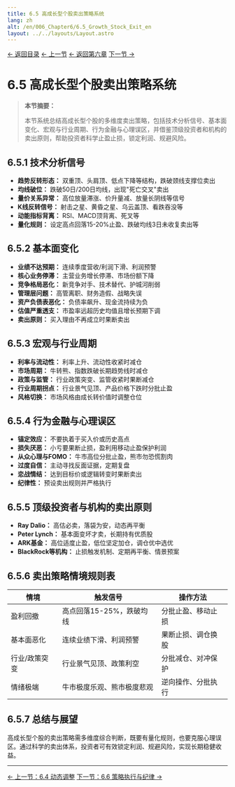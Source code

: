 ```yaml
---
title: 6.5 高成长型个股卖出策略系统
lang: zh
alt: /en/006_Chapter6/6.5_Growth_Stock_Exit_en
layout: ../../layouts/Layout.astro
---
```


<div class="page-nav">
  <a href="/">← 返回目录</a>
  <a href="/006_Chapter6/6.4_Dynamic_Adjustment_CN">← 上一节</a>
  <a href="/006_Chapter6_Trading_Strategies_and_Execution_CN">← 返回第六章</a>
  <a href="/006_Chapter6/6.6_Strategy_Execution_CN">下一节 →</a>
</div>

# 6.5 高成长型个股卖出策略系统

> **本节摘要：**
> 
> 本节系统总结高成长型个股的多维度卖出策略，包括技术分析信号、基本面变化、宏观与行业周期、行为金融与心理误区，并借鉴顶级投资者和机构的卖出原则，帮助投资者科学止盈止损，锁定利润、规避风险。

## 6.5.1 技术分析信号

- **趋势反转形态：** 双重顶、头肩顶、低点下降等结构，跌破颈线支撑位卖出
- **均线破位：** 跌破50日/200日均线，出现"死亡交叉"卖出
- **量价关系异常：** 高位放量滞涨、价升量减、放量长阴线等信号
- **K线反转信号：** 射击之星、黄昏之星、乌云盖顶、看跌吞没等
- **动能指标背离：** RSI、MACD顶背离、死叉等
- **量化规则：** 设定高点回落15-20%止盈、跌破均线3日未收复卖出等

## 6.5.2 基本面变化

- **业绩不达预期：** 连续季度营收/利润下滑、利润预警
- **核心业务停滞：** 主营业务增长停滞、市场份额下降
- **竞争格局恶化：** 新竞争对手、技术替代、护城河削弱
- **管理层问题：** 高管离职、财务造假、战略失误
- **资产负债表恶化：** 负债率飙升、现金流持续为负
- **估值严重透支：** 市盈率远超历史均值且增长预期下调
- **卖出原则：** 买入理由不再成立时果断卖出

## 6.5.3 宏观与行业周期

- **利率与流动性：** 利率上升、流动性收紧时减仓
- **市场周期：** 牛转熊、指数跌破长期趋势线时减仓
- **政策与监管：** 行业政策突变、监管收紧时果断减仓
- **行业周期拐点：** 行业景气见顶、产品价格下跌时分批止盈
- **风格切换：** 市场风格由成长转价值时调整仓位

## 6.5.4 行为金融与心理误区

- **锚定效应：** 不要执着于买入价或历史高点
- **损失厌恶：** 小亏要果断止损，盈利用移动止盈保护利润
- **从众心理与FOMO：** 牛市高位分批止盈，熊市勿恐慌割肉
- **过度自信：** 主动寻找反面证据，定期复盘
- **恋战情结：** 达到目标价或逻辑转变时果断卖出
- **纪律性：** 预设卖出规则并严格执行

## 6.5.5 顶级投资者与机构的卖出原则

- **Ray Dalio：** 高估必卖，落袋为安，动态再平衡
- **Peter Lynch：** 基本面变坏才卖，长期持有优质股
- **ARK基金：** 高位适度止盈，低位坚定加仓，调仓优中选优
- **BlackRock等机构：** 止损触发机制、定期再平衡、情景预案

## 6.5.6 卖出策略情境规则表

| 情境 | 触发信号 | 操作方法 |
|------|----------|----------|
| 盈利回撤 | 高点回落15-25%，跌破均线 | 分批止盈、移动止损 |
| 基本面恶化 | 连续业绩下滑、利润预警 | 果断止损、调仓换股 |
| 行业/政策突变 | 行业景气见顶、政策利空 | 分批减仓、对冲保护 |
| 情绪极端 | 牛市极度乐观、熊市极度悲观 | 逆向操作、分批执行 |

## 6.5.7 总结与展望

高成长型个股的卖出策略需多维度综合判断，既要有量化规则，也要克服心理误区。通过科学的卖出体系，投资者可有效锁定利润、规避风险，实现长期稳健收益。

---

<div class="bottom-nav">
  <a href="/006_Chapter6/6.4_Dynamic_Adjustment_CN">← 上一节：6.4 动态调整</a>
  <a href="/006_Chapter6/6.6_Strategy_Execution_CN">下一节：6.6 策略执行与纪律 →</a>
</div> 
<style>
  
  /* 页面导航样式 - 与底部导航一致 */
  .page-nav {
    display: flex;
    justify-content: center;
    align-items: center;
    gap: 2rem;
    padding: 1.5rem 0;
    margin: 2rem 0;
    border-top: 1px solid var(--border-color);
    border-bottom: 1px solid var(--border-color);
  }

  .page-nav a {
    display: inline-flex;
    align-items: center;
    padding: 0.8rem 1.5rem;
    background: linear-gradient(135deg, var(--primary-color) 0%, var(--primary-light) 100%);
    color: white;
    text-decoration: none;
    border-radius: 25px;
    font-size: 0.95rem;
    font-weight: 600;
    transition: all 0.3s ease;
    box-shadow: 0 4px 12px rgba(56, 142, 60, 0.3);
  }

  .page-nav a:hover {
    background: linear-gradient(135deg, var(--primary-light) 0%, #81C784 100%);
    transform: translateY(-2px);
    box-shadow: 0 6px 20px rgba(56, 142, 60, 0.4);
  }

  .page-nav a:first-child {
    background: linear-gradient(135deg, #2196f3 0%, #42a5f5 100%);
    box-shadow: 0 4px 12px rgba(33, 150, 243, 0.3);
  }

  .page-nav a:first-child:hover {
    background: linear-gradient(135deg, #42a5f5 0%, #64b5f6 100%);
    box-shadow: 0 6px 20px rgba(33, 150, 243, 0.4);
  }

  .page-nav a:last-child {
    background: linear-gradient(135deg, var(--primary-color) 0%, var(--primary-light) 100%);
    box-shadow: 0 4px 12px rgba(56, 142, 60, 0.3);
  }

  .page-nav a:last-child:hover {
    background: linear-gradient(135deg, var(--primary-light) 0%, #81C784 100%);
    box-shadow: 0 6px 20px rgba(56, 142, 60, 0.4);
  }

  /* 暗色模式适配 */
  [data-theme="dark"] .page-nav a:first-child {
    background: linear-gradient(135deg, #1976d2 0%, #1e88e5 100%);
  }

  [data-theme="dark"] .page-nav a:first-child:hover {
    background: linear-gradient(135deg, #1e88e5 0%, #2196f3 100%);
  }

  /* 响应式设计 */
  @media (max-width: 768px) {
    .page-nav {
      flex-direction: column;
      gap: 1rem;
    }

    .page-nav a {
      font-size: 0.9rem;
      padding: 0.7rem 1.2rem;
    }
  }
</style>
